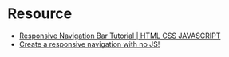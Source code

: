 # Resource
- [Responsive Navigation Bar Tutorial | HTML CSS JAVASCRIPT](https://www.youtube.com/watch?v=gXkqy0b4M5g)  
- [Create a responsive navigation with no JS!](https://www.youtube.com/watch?v=8QKOaTYvYUA)